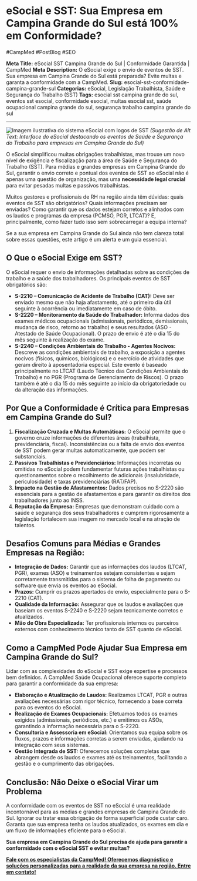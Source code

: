 # eSocial e SST: Sua Empresa em Campina Grande do Sul está 100% em Conformidade?

#CampMed #PostBlog #SEO 

**Meta Title:** eSocial SST Campina Grande do Sul | Conformidade Garantida | CampMed
**Meta Description:** O eSocial exige o envio de eventos de SST. Sua empresa em Campina Grande do Sul está preparada? Evite multas e garanta a conformidade com a CampMed.
**Slug:** esocial-sst-conformidade-campina-grande-sul
**Categorias:** eSocial, Legislação Trabalhista, Saúde e Segurança do Trabalho (SST)
**Tags:** esocial sst campina grande do sul, eventos sst esocial, conformidade esocial, multas esocial sst, saúde ocupacional campina grande do sul, segurança trabalho campina grande do sul

---

![Imagem ilustrativa do sistema eSocial com logos de SST](placeholder_imagem_esocial_sst_cgs.jpg) *(Sugestão de Alt Text: Interface do eSocial destacando os eventos de Saúde e Segurança do Trabalho para empresas em Campina Grande do Sul)*

O eSocial simplificou muitas obrigações trabalhistas, mas trouxe um novo nível de exigência e fiscalização para a área de Saúde e Segurança do Trabalho (SST). Para médias e grandes empresas em Campina Grande do Sul, garantir o envio correto e pontual dos eventos de SST ao eSocial não é apenas uma questão de organização, mas uma **necessidade legal crucial** para evitar pesadas multas e passivos trabalhistas.

Muitos gestores e profissionais de RH na região ainda têm dúvidas: quais eventos de SST são obrigatórios? Quais informações precisam ser enviadas? Como garantir que os dados estejam corretos e alinhados com os laudos e programas da empresa (PCMSO, PGR, LTCAT)? E, principalmente, como fazer tudo isso sem sobrecarregar a equipa interna?

Se a sua empresa em Campina Grande do Sul ainda não tem clareza total sobre essas questões, este artigo é um alerta e um guia essencial.

## O Que o eSocial Exige em SST?

O eSocial requer o envio de informações detalhadas sobre as condições de trabalho e a saúde dos trabalhadores. Os principais eventos de SST obrigatórios são:

*   **S-2210 – Comunicação de Acidente de Trabalho (CAT):** Deve ser enviado mesmo que não haja afastamento, até o primeiro dia útil seguinte à ocorrência ou imediatamente em caso de óbito.
*   **S-2220 – Monitoramento da Saúde do Trabalhador:** Informa dados dos exames médicos ocupacionais (admissionais, periódicos, demissionais, mudança de risco, retorno ao trabalho) e seus resultados (ASO - Atestado de Saúde Ocupacional). O prazo de envio é até o dia 15 do mês seguinte à realização do exame.
*   **S-2240 – Condições Ambientais do Trabalho - Agentes Nocivos:** Descreve as condições ambientais de trabalho, a exposição a agentes nocivos (físicos, químicos, biológicos) e o exercício de atividades que geram direito à aposentadoria especial. Este evento é baseado principalmente no LTCAT (Laudo Técnico das Condições Ambientais do Trabalho) e no PGR (Programa de Gerenciamento de Riscos). O prazo também é até o dia 15 do mês seguinte ao início da obrigatoriedade ou da alteração das informações.

## Por Que a Conformidade é Crítica para Empresas em Campina Grande do Sul?

1.  **Fiscalização Cruzada e Multas Automáticas:** O eSocial permite que o governo cruze informações de diferentes áreas (trabalhista, previdenciária, fiscal). Inconsistências ou a falta de envio dos eventos de SST podem gerar multas automaticamente, que podem ser substanciais.
2.  **Passivos Trabalhistas e Previdenciários:** Informações incorretas ou omitidas no eSocial podem fundamentar futuras ações trabalhistas ou questionamentos sobre o recolhimento de adicionais (insalubridade, periculosidade) e taxas previdenciárias (RAT/FAP).
3.  **Impacto na Gestão de Afastamentos:** Dados precisos no S-2220 são essenciais para a gestão de afastamentos e para garantir os direitos dos trabalhadores junto ao INSS.
4.  **Reputação da Empresa:** Empresas que demonstram cuidado com a saúde e segurança dos seus trabalhadores e cumprem rigorosamente a legislação fortalecem sua imagem no mercado local e na atração de talentos.

## Desafios Comuns para Médias e Grandes Empresas na Região:

*   **Integração de Dados:** Garantir que as informações dos laudos (LTCAT, PGR), exames (ASO) e treinamentos estejam consistentes e sejam corretamente transmitidas para o sistema de folha de pagamento ou software que envia os eventos ao eSocial.
*   **Prazos:** Cumprir os prazos apertados de envio, especialmente para o S-2210 (CAT).
*   **Qualidade da Informação:** Assegurar que os laudos e avaliações que baseiam os eventos S-2240 e S-2220 sejam tecnicamente corretos e atualizados.
*   **Mão de Obra Especializada:** Ter profissionais internos ou parceiros externos com conhecimento técnico tanto de SST quanto de eSocial.

## Como a CampMed Pode Ajudar Sua Empresa em Campina Grande do Sul?

Lidar com as complexidades do eSocial e SST exige expertise e processos bem definidos. A CampMed Saúde Ocupacional oferece suporte completo para garantir a conformidade da sua empresa:

*   **Elaboração e Atualização de Laudos:** Realizamos LTCAT, PGR e outras avaliações necessárias com rigor técnico, fornecendo a base correta para os eventos do eSocial.
*   **Realização de Exames Ocupacionais:** Efetuamos todos os exames exigidos (admissionais, periódicos, etc.) e emitimos os ASOs, garantindo a informação necessária para o S-2220.
*   **Consultoria e Assessoria em eSocial:** Orientamos sua equipa sobre os fluxos, prazos e informações corretas a serem enviadas, ajudando na integração com seus sistemas.
*   **Gestão Integrada de SST:** Oferecemos soluções completas que abrangem desde os laudos e exames até os treinamentos, facilitando a gestão e o cumprimento das obrigações.

## Conclusão: Não Deixe o eSocial Virar um Problema

A conformidade com os eventos de SST no eSocial é uma realidade incontornável para as médias e grandes empresas de Campina Grande do Sul. Ignorar ou tratar essa obrigação de forma superficial pode custar caro. Garanta que sua empresa tenha os laudos atualizados, os exames em dia e um fluxo de informações eficiente para o eSocial.

**Sua empresa em Campina Grande do Sul precisa de ajuda para garantir a conformidade com o eSocial SST e evitar multas?**

[**Fale com os especialistas da CampMed! Oferecemos diagnóstico e soluções personalizadas para a realidade da sua empresa na região. Entre em contato!**](https://campmedocupacional.com/?page_id=233)

